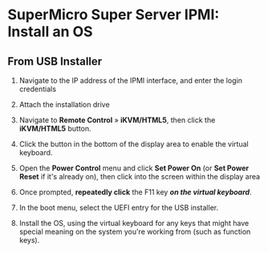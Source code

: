 <!--
SPDX-FileCopyrightText: 2023 Eli Array Minkoff

SPDX-License-Identifier: CC-BY-SA-4.0
-->

# SuperMicro Super Server IPMI: Install an OS

## From USB Installer

1. Navigate to the IP address of the IPMI interface, and enter the login credentials

2. Attach the installation drive

3. Navigate to **Remote Control** » **iKVM/HTML5**, then click the **iKVM/HTML5** button.

4. Click the button in the bottom of the display area to enable the virtual keyboard.

5. Open the **Power Control** menu and click **Set Power On** (or **Set Power Reset** if it's already on), then click into the screen within the display area

6. Once prompted, **repeatedly click** the F11 key ***on the virtual keyboard***.

7. In the boot menu, select the UEFI entry for the USB installer.

8. Install the OS, using the virtual keyboard for any keys that might have special meaning on the system you're working from (such as function keys).
